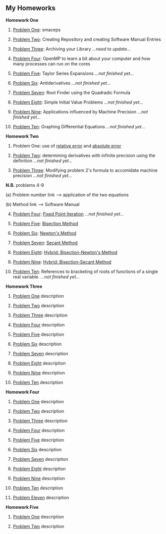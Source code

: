 ## My Homeworks

**Homework One**

1. [Problem One](https://github.com/warrenm1/math4610/blob/master/homworks/Homework1/precision/maceps.cpp): smaceps

2. [Problem Two](https://github.com/warrenm1/math4610/blob/master/SoftwareManual/maceps.md): Creating Repository and creating Software Manual Entries

3. [Problem Three](https://github.com/warrenm1/math4610/tree/master/homeworks/Homework1/hw1_prob3): Archiving your Library *...need to update...*

4. [Problem Four](https://github.com/warrenm1/math4610/tree/master/homeworks/Homework1/OpenMP): OpenMP to learn a bit about your computer and how many processes can run on the cores

5. [Problem Five](link): Taylor Series Expansions *...not finished yet...*

6. [Problem Six](link): Antiderivatives *...not finished yet...*

7. [Problem Seven](https://github.com/warrenm1/math4610/blob/master/SoftwareManual/RootFinder.md): Root Finder using the Quadradic Formula

8. [Problem Eight](link): Simple Initial Value Problems *...not finished yet...*

9. [Problem Nine](link): Applications influenced by Machine Precision *...not finished yet...*

10. [Problem Ten](link): Graphing Differential Equations *...not finished yet...*



**Homework Two**

1. Problem One: use of [relative error](https://github.com/warrenm1/math4610/blob/master/SoftwareManual/rel_err.md) and [absolute error](https://github.com/warrenm1/math4610/blob/master/SoftwareManual/abs_err.md)

2. [Problem Two](link): determining derivatives with infinite precision using the definition *...not finished yet...*

3. [Problem Three](link): Modifying problem 2's formula to accomidate machine precision *...not finished yet...*

**N.B.** problems 4-9

(a) Problem number link --> application of the two equations

(b) Method link --> Software Manual

4. [Problem Four](link): [Fixed Point Iteration](https://github.com/warrenm1/math4610/blob/master/SoftwareManual/fixed_point_iteration.md)  *...not finished yet...*

5. [Problem Five](https://github.com/warrenm1/math4610/blob/master/homeworks/Homework2/bisection.cpp): [Bisection Method](https://github.com/warrenm1/math4610/blob/master/SoftwareManual/bisection.md)

6. [Problem Six](https://github.com/warrenm1/math4610/blob/master/homeworks/Homework2/newton.cpp): [Newton's Method](https://github.com/warrenm1/math4610/blob/master/SoftwareManual/newton.md)

7. [Problem Seven](https://github.com/warrenm1/math4610/blob/master/homeworks/Homework2/secant.cpp): [Secant Method](https://github.com/warrenm1/math4610/blob/master/SoftwareManual/secant.md) 

8. [Problem Eight](https://github.com/warrenm1/math4610/blob/master/homeworks/Homework2/hybrid_bisection-newton.cpp): [Hybrid: Bisection-Newton's Method](https://github.com/warrenm1/math4610/blob/master/SoftwareManual/hybrid_n.md)

9. [Problem Nine](https://github.com/warrenm1/math4610/blob/master/homeworks/Homework2/hybrid_bisection-secant.cpp): [Hybrid: Bisection-Secant Method](https://github.com/warrenm1/math4610/blob/master/SoftwareManual/hybrid_s.md) 

10. [Problem Ten](link): References to bracketing of roots of functions of a single real variable. *...not finished yet...*



**Homework Three**

1. [Problem One](link) description

2. [Problem Two](link) description

3. [Problem Three](link) description

4. [Problem Four](link) description

5. [Problem Five](link) description

6. [Problem Six](link) description

7. [Problem Seven](link) description

8. [Problem Eight](link) description

9. [Problem Nine](link) description

10. [Problem Ten](link) description



**Homework Four**

1. [Problem One](link) description

2. [Problem Two](link) description

3. [Problem Three](link) description

4. [Problem Four](link) description

5. [Problem Five](link) description

6. [Problem Six](link) description

7. [Problem Seven](link) description

8. [Problem Eight](link) description

9. [Problem Nine](link) description

10. [Problem Ten](link) description

11. [Problem Eleven](link) description



**Homework Five**

1. [Problem One](link) description

2. [Problem Two](link) description
